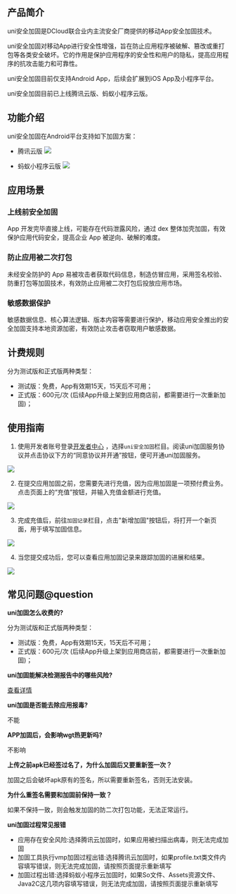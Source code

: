 ## 产品简介

uni安全加固是DCloud联合业内主流安全厂商提供的移动App安全加固技术。

uni安全加固对移动App进行安全性增强，旨在防止应用程序被破解、篡改或重打包等各类安全破坏。它的作用是保护应用程序的安全性和用户的隐私，提高应用程序的抗攻击能力和可靠性。

uni安全加固目前仅支持Android App，后续会扩展到iOS App及小程序平台。

uni安全加固目前已上线腾讯云版、蚂蚁⼩程序云版。

## 功能介绍

uni安全加固在Android平台支持如下加固方案：
- 腾讯云版
![](https://qiniu-web-assets.dcloud.net.cn/unidoc/zh/app-reinforce/20230822005.png)

- 蚂蚁⼩程序云版
![](https://qiniu-web-assets.dcloud.net.cn/unidoc/zh/app-reinforce/20230822006.png)

## 应用场景

### 上线前安全加固

App 开发完毕直接上线，可能存在代码泄露风险，通过 dex 整体加壳加固，有效保护应用代码安全，提高企业 App 被逆向、破解的难度。

### 防止应用被二次打包

未经安全防护的 App 易被攻击者获取代码信息，制造仿冒应用，采用签名校验、防重打包等加固技术，有效防止应用被二次打包后投放应用市场。

### 敏感数据保护

敏感数据信息、核心算法逻辑、版本内容等需要进行保护，移动应用安全推出的安全加固支持本地资源加密，有效防止攻击者窃取用户敏感数据。

## 计费规则

分为测试版和正式版两种类型：
 
 - 测试版：免费，App有效期15天，15天后不可用；
 - 正式版：600元/次 (后续App升级上架到应用商店前，都需要进行一次重新加固)；

## 使用指南

1. 使用开发者账号登录[开发者中心](https://dev.dcloud.net.cn/) ，选择`uni安全加固`栏目。阅读uni加固服务协议并点击协议下方的“同意协议并开通”按钮，便可开通uni加固服务。

![](https://qiniu-web-assets.dcloud.net.cn/unidoc/zh/app-reinforce/20230822001.png)

2. 在提交应用加固之前，您需要先进行充值，因为应用加固是一项预付费业务。点击页面上的“充值”按钮，并输入充值金额进行充值。

![](https://qiniu-web-assets.dcloud.net.cn/unidoc/zh/app-reinforce/20230822002_02.png)

3. 完成充值后，前往`加固记录`栏目，点击"新增加固"按钮后，将打开一个新页面，用于填写加固信息。

![](https://qiniu-web-assets.dcloud.net.cn/unidoc/zh/app-reinforce/20231208_01.png)




4. 当您提交成功后，您可以查看应用加固记录来跟踪加固的进展和结果。

![](https://qiniu-web-assets.dcloud.net.cn/unidoc/zh/app-reinforce/20230822004_03.png)


## 常见问题@question
**uni加固怎么收费的?**

分为测试版和正式版两种类型：
 
 - 测试版：免费，App有效期15天，15天后不可用；
 - 正式版：600元/次 (后续App升级上架到应用商店前，都需要进行一次重新加固)；

**uni加固能解决检测报告中的哪些风险?**

 [查看详情](https://ask.dcloud.net.cn/article/40855)

**uni加固是否能去除应用报毒?**
 
 不能
 
**APP加固后，会影响wgt热更新吗?**
 
 不影响
 
**上传之前apk已经签过名了，为什么加固后又要重新签一次？**

加固之后会破坏apk原有的签名，所以需要重新签名，否则无法安装。

**为什么重签名需要和加固前保持一致？**

如果不保持一致，则会触发加固的防二次打包功能，无法正常运行。

 **uni加固过程常见报错**
 
  - 应用存在安全风险:选择腾讯云加固时，如果应用被扫描出病毒，则无法完成加固
  - 加固工具执行vmp加固过程出错:选择腾讯云加固时，如果profile.txt类文件内容填写错误，则无法完成加固，请按照页面提示重新填写
  - 加固过程出错:选择蚂蚁小程序云加固时，如果So文件、Assets资源文件、Java2C这几项内容填写错误，则无法完成加固，请按照页面提示重新填写







